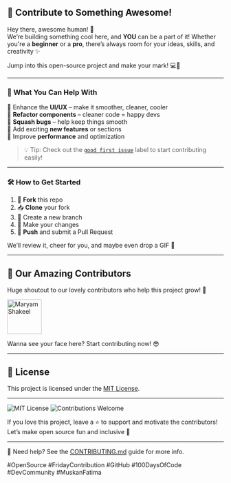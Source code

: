 ## 🚀 Contribute to Something Awesome!

Hey there, awesome human! 🙌  
We’re building something cool here, and **YOU** can be a part of it! Whether you're a **beginner** or a **pro**, there’s always room for your ideas, skills, and creativity ✨

Jump into this open-source project and make your mark! 💻🎨

---

### 🧠 What You Can Help With

🔹 Enhance the **UI/UX** – make it smoother, cleaner, cooler  
🔹 **Refactor components** – cleaner code = happy devs  
🔹 **Squash bugs** – help keep things smooth  
🔹 Add exciting **new features** or sections  
🔹 Improve **performance** and optimization  

> 💡 Tip: Check out the [`good first issue`](https://github.com/muskan-fatim/protofile/issues?q=is%3Aissue+is%3Aopen+label%3A%22good+first+issue%22) label to start contributing easily!

---

### 🛠️ How to Get Started

1. 🍴 **Fork** this repo
2. 📥 **Clone** your fork
3. 🌱 Create a new branch
4. 🔧 Make your changes
5. 🚀 **Push** and submit a Pull Request

We’ll review it, cheer for you, and maybe even drop a GIF 🎉

---

## 🌟 Our Amazing Contributors

Huge shoutout to our lovely contributors who help this project grow! 💖

<a href="https://github.com/maryamshakeel22" target="_blank">
  <img src="https://avatars.githubusercontent.com/u/151884542?v=4" width="80px;" alt="Maryam Shakeel"/>
</a>

<!-- More contributors will be added here automatically as PRs are merged -->

Wanna see your face here? Start contributing now! 😎

---

## 📄 License

This project is licensed under the [MIT License](./LICENSE).

---

![MIT License](https://img.shields.io/badge/license-MIT-blue.svg)
![Contributions Welcome](https://img.shields.io/badge/contributions-welcome-brightgreen.svg)

If you love this project, leave a ⭐ to support and motivate the contributors!  
Let’s make open source fun and inclusive 💫

---

📘 Need help? See the [CONTRIBUTING.md](CONTRIBUTING.md) guide for more info.

#OpenSource #FridayContribution #GitHub #100DaysOfCode #DevCommunity #MuskanFatima

